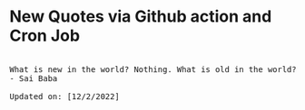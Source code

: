 # New Quotes via Github action and Cron Job

<pre>
<!-- #quote -->
What is new in the world? Nothing. What is old in the world? Nothing. Everything has always been and will always be.
- Sai Baba

Updated on: [12/2/2022]
<!-- #quoteEnd -->
</pre>
